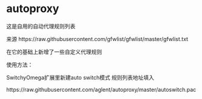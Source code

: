 # autoproxy

<P>这是自用的自动代理规则列表
<p>来源 https://raw.githubusercontent.com/gfwlist/gfwlist/master/gfwlist.txt
<p>在它的基础上新增了一些自定义代理规则

<p>
使用方法：
<p>SwitchyOmega扩展里新建auto switch模式 规则列表地址填入
<p>https://raw.githubusercontent.com/aglent/autoproxy/master/autoswitch.pac

